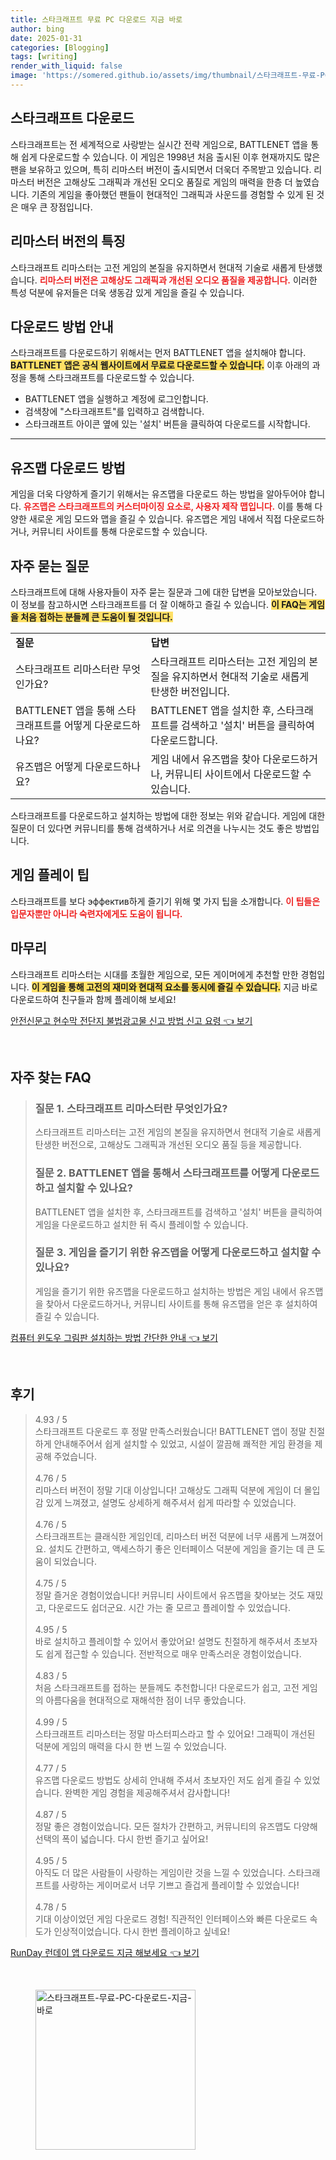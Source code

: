 ```yaml
---
title: 스타크래프트 무료 PC 다운로드 지금 바로
author: bing
date: 2025-01-31
categories: [Blogging]
tags: [writing]
render_with_liquid: false
image: 'https://somered.github.io/assets/img/thumbnail/스타크래프트-무료-PC-다운로드-지금-바로.webp'
---
```



<h2 id='스타크래프트_다운로드'>스타크래프트 다운로드</h2>

<p>스타크래프트는 전 세계적으로 사랑받는 실시간 전략 게임으로, BATTLENET 앱을 통해 쉽게 다운로드할 수 있습니다. 이 게임은 1998년 처음 출시된 이후 현재까지도 많은 팬을 보유하고 있으며, 특히 리마스터 버전이 출시되면서 더욱더 주목받고 있습니다. 리마스터 버전은 고해상도 그래픽과 개선된 오디오 품질로 게임의 매력을 한층 더 높였습니다. 기존의 게임을 좋아했던 팬들이 현대적인 그래픽과 사운드를 경험할 수 있게 된 것은 매우 큰 장점입니다.</p>

<h2 id='리마스터_버전의_특징'>리마스터 버전의 특징</h2>

<p>스타크래프트 리마스터는 고전 게임의 본질을 유지하면서 현대적 기술로 새롭게 탄생했습니다. <b><span style="color: #ee2323;">리마스터 버전은 고해상도 그래픽과 개선된 오디오 품질을 제공합니다.</span></b> 이러한 특성 덕분에 유저들은 더욱 생동감 있게 게임을 즐길 수 있습니다. </p>

<h2 id='다운로드_방법'>다운로드 방법 안내</h2>

<p>스타크래프트를 다운로드하기 위해서는 먼저 BATTLENET 앱을 설치해야 합니다. <b><span style="background-color: #ffe066;">BATTLENET 앱은 공식 웹사이트에서 무료로 다운로드할 수 있습니다.</span></b> 이후 아래의 과정을 통해 스타크래프트를 다운로드할 수 있습니다.</p>

<ul>
    <li>BATTLENET 앱을 실행하고 계정에 로그인합니다.</li>
    <li>검색창에 "스타크래프트"를 입력하고 검색합니다.</li>
    <li>스타크래프트 아이콘 옆에 있는 '설치' 버튼을 클릭하여 다운로드를 시작합니다.</li>
</ul>

<hr />

<h2 id='유즈맵_다운로드_방법'>유즈맵 다운로드 방법</h2>

<p>게임을 더욱 다양하게 즐기기 위해서는 유즈맵을 다운로드 하는 방법을 알아두어야 합니다. <b><span style="color: #ee2323;">유즈맵은 스타크래프트의 커스터마이징 요소로, 사용자 제작 맵입니다.</span></b> 이를 통해 다양한 새로운 게임 모드와 맵을 즐길 수 있습니다. 유즈맵은 게임 내에서 직접 다운로드하거나, 커뮤니티 사이트를 통해 다운로드할 수 있습니다.</p>

<h2 id='자주_묻는_질문'>자주 묻는 질문</h2>

<p>스타크래프트에 대해 사용자들이 자주 묻는 질문과 그에 대한 답변을 모아보았습니다. 이 정보를 참고하시면 스타크래프트를 더 잘 이해하고 즐길 수 있습니다. <b><span style="background-color: #ffe066;">이 FAQ는 게임을 처음 접하는 분들께 큰 도움이 될 것입니다.</span></b></p>

<table>
    <tr>
        <td><b>질문</b></td>
        <td><b>답변</b></td>
    </tr>
    <tr>
        <td>스타크래프트 리마스터란 무엇인가요?</td>
        <td>스타크래프트 리마스터는 고전 게임의 본질을 유지하면서 현대적 기술로 새롭게 탄생한 버전입니다.</td>
    </tr>
    <tr>
        <td>BATTLENET 앱을 통해 스타크래프트를 어떻게 다운로드하나요?</td>
        <td>BATTLENET 앱을 설치한 후, 스타크래프트를 검색하고 '설치' 버튼을 클릭하여 다운로드합니다.</td>
    </tr>
    <tr>
        <td>유즈맵은 어떻게 다운로드하나요?</td>
        <td>게임 내에서 유즈맵을 찾아 다운로드하거나, 커뮤니티 사이트에서 다운로드할 수 있습니다.</td>
    </tr>
</table>

<p>스타크래프트를 다운로드하고 설치하는 방법에 대한 정보는 위와 같습니다. 게임에 대한 질문이 더 있다면 커뮤니티를 통해 검색하거나 서로 의견을 나누시는 것도 좋은 방법입니다.</p>

<h2 id='게임_플레이_팁'>게임 플레이 팁</h2>

<p>스타크래프트를 보다 эффектив하게 즐기기 위해 몇 가지 팁을 소개합니다. <b><span style="color: #ee2323;">이 팁들은 입문자뿐만 아니라 숙련자에게도 도움이 됩니다.</span></b></p>

<h2 id='마무리'>마무리</h2>

<p>스타크래프트 리마스터는 시대를 초월한 게임으로, 모든 게이머에게 추천할 만한 경험입니다. <b><span style="background-color: #ffe066;">이 게임을 통해 고전의 재미와 현대적 요소를 동시에 즐길 수 있습니다.</span></b> 지금 바로 다운로드하여 친구들과 함께 플레이해 보세요!</p>


<p><a class="click-button" title="안전신문고 현수막 전단지 불법광고물 신고 방법 신고 요령" href="https://somered.github.io/posts/%EC%95%88%EC%A0%84%EC%8B%A0%EB%AC%B8%EA%B3%A0-%ED%98%84%EC%88%98%EB%A7%89-%EC%A0%84%EB%8B%A8%EC%A7%80-%EB%B6%88%EB%B2%95%EA%B4%91%EA%B3%A0%EB%AC%BC-%EC%8B%A0%EA%B3%A0-%EB%B0%A9%EB%B2%95-%EC%8B%A0%EA%B3%A0-%EC%9A%94%EB%A0%B9/" rel="dofollow">안전신문고 현수막 전단지 불법광고물 신고 방법 신고 요령 👈 보기</a></p><br>
<h2 id='자주_찾는_FAQ'>자주 찾는 FAQ</h2>
<div itemscope="" itemtype="https://schema.org/FAQPage"> 
<blockquote> 
<div itemscope="" itemprop="mainEntity" itemtype="https://schema.org/Question"> 
<h3 itemprop="name">질문 1. 스타크래프트 리마스터란 무엇인가요?</h3> 
<div itemscope="" itemprop="acceptedAnswer" itemtype="https://schema.org/Answer"> 
<span itemprop="text"> 
<p>스타크래프트 리마스터는 고전 게임의 본질을 유지하면서 현대적 기술로 새롭게 탄생한 버전으로, 고해상도 그래픽과 개선된 오디오 품질 등을 제공합니다.</p> 
</span> 
</div> 
</div> 
<div itemscope="" itemprop="mainEntity" itemtype="https://schema.org/Question"> 
<h3 itemprop="name">질문 2. BATTLENET 앱을 통해서 스타크래프트를 어떻게 다운로드하고 설치할 수 있나요?</h3> 
<div itemscope="" itemprop="acceptedAnswer" itemtype="https://schema.org/Answer"> 
<span itemprop="text"> 
<p>BATTLENET 앱을 설치한 후, 스타크래프트를 검색하고 '설치' 버튼을 클릭하여 게임을 다운로드하고 설치한 뒤 즉시 플레이할 수 있습니다.</p> 
</span> 
</div> 
</div> 
<div itemscope="" itemprop="mainEntity" itemtype="https://schema.org/Question"> 
<h3 itemprop="name">질문 3. 게임을 즐기기 위한 유즈맵을 어떻게 다운로드하고 설치할 수 있나요?</h3> 
<div itemscope="" itemprop="acceptedAnswer" itemtype="https://schema.org/Answer"> 
<span itemprop="text"> 
<p>게임을 즐기기 위한 유즈맵을 다운로드하고 설치하는 방법은 게임 내에서 유즈맵을 찾아서 다운로드하거나, 커뮤니티 사이트를 통해 유즈맵을 얻은 후 설치하여 즐길 수 있습니다.</p> 
</span> 
</div> 
</div> 
</blockquote> 
</div>
<p><a class="click-button" title="컴퓨터 윈도우 그림판 설치하는 방법 간단한 안내" href="https://somered.github.io/posts/%EC%BB%B4%ED%93%A8%ED%84%B0-%EC%9C%88%EB%8F%84%EC%9A%B0-%EA%B7%B8%EB%A6%BC%ED%8C%90-%EC%84%A4%EC%B9%98%ED%95%98%EB%8A%94-%EB%B0%A9%EB%B2%95-%EA%B0%84%EB%8B%A8%ED%95%9C-%EC%95%88%EB%82%B4/" rel="dofollow">컴퓨터 윈도우 그림판 설치하는 방법 간단한 안내 👈 보기</a></p><br>
<h2 id='후기'>후기</h2>
<div itemscope itemtype="https://schema.org/Product">
  <blockquote>
  <div itemprop="review" itemscope itemtype="https://schema.org/Review">
      <div itemprop="reviewRating" itemscope itemtype="https://schema.org/Rating"> <span itemprop="ratingValue">4.93</span> / <span itemprop="bestRating">5</span> </div>
      <span itemprop="reviewBody">스타크래프트 다운로드 후 정말 만족스러웠습니다! BATTLENET 앱이 정말 친절하게 안내해주어서 쉽게 설치할 수 있었고, 시설이 깔끔해 쾌적한 게임 환경을 제공해 주었습니다.</span>
  </div>
  <br>
  <div itemprop="review" itemscope itemtype="https://schema.org/Review">
      <div itemprop="reviewRating" itemscope itemtype="https://schema.org/Rating"> <span itemprop="ratingValue">4.76</span> / <span itemprop="bestRating">5</span> </div>
      <span itemprop="reviewBody">리마스터 버전이 정말 기대 이상입니다! 고해상도 그래픽 덕분에 게임이 더 몰입감 있게 느껴졌고, 설명도 상세하게 해주셔서 쉽게 따라할 수 있었습니다.</span>
  </div>
  <br>
  <div itemprop="review" itemscope itemtype="https://schema.org/Review">
      <div itemprop="reviewRating" itemscope itemtype="https://schema.org/Rating"> <span itemprop="ratingValue">4.76</span> / <span itemprop="bestRating">5</span> </div>
      <span itemprop="reviewBody">스타크래프트는 클래식한 게임인데, 리마스터 버전 덕분에 너무 새롭게 느껴졌어요. 설치도 간편하고, 액세스하기 좋은 인터페이스 덕분에 게임을 즐기는 데 큰 도움이 되었습니다.</span>
  </div>
  <br>
  <div itemprop="review" itemscope itemtype="https://schema.org/Review">
      <div itemprop="reviewRating" itemscope itemtype="https://schema.org/Rating"> <span itemprop="ratingValue">4.75</span> / <span itemprop="bestRating">5</span> </div>
      <span itemprop="reviewBody">정말 즐거운 경험이었습니다! 커뮤니티 사이트에서 유즈맵을 찾아보는 것도 재밌고, 다운로드도 쉽더군요. 시간 가는 줄 모르고 플레이할 수 있었습니다.</span>
  </div>
  <br>
  <div itemprop="review" itemscope itemtype="https://schema.org/Review">
      <div itemprop="reviewRating" itemscope itemtype="https://schema.org/Rating"> <span itemprop="ratingValue">4.95</span> / <span itemprop="bestRating">5</span> </div>
      <span itemprop="reviewBody">바로 설치하고 플레이할 수 있어서 좋았어요! 설명도 친절하게 해주셔서 초보자도 쉽게 접근할 수 있습니다. 전반적으로 매우 만족스러운 경험이었습니다.</span>
  </div>
  <br>
  <div itemprop="review" itemscope itemtype="https://schema.org/Review">
      <div itemprop="reviewRating" itemscope itemtype="https://schema.org/Rating"> <span itemprop="ratingValue">4.83</span> / <span itemprop="bestRating">5</span> </div>
      <span itemprop="reviewBody">처음 스타크래프트를 접하는 분들께도 추천합니다! 다운로드가 쉽고, 고전 게임의 아름다움을 현대적으로 재해석한 점이 너무 좋았습니다.</span>
  </div>
  <br>
  <div itemprop="review" itemscope itemtype="https://schema.org/Review">
      <div itemprop="reviewRating" itemscope itemtype="https://schema.org/Rating"> <span itemprop="ratingValue">4.99</span> / <span itemprop="bestRating">5</span> </div>
      <span itemprop="reviewBody">스타크래프트 리마스터는 정말 마스터피스라고 할 수 있어요! 그래픽이 개선된 덕분에 게임의 매력을 다시 한 번 느낄 수 있었습니다.</span>
  </div>
  <br>
  <div itemprop="review" itemscope itemtype="https://schema.org/Review">
      <div itemprop="reviewRating" itemscope itemtype="https://schema.org/Rating"> <span itemprop="ratingValue">4.77</span> / <span itemprop="bestRating">5</span> </div>
      <span itemprop="reviewBody">유즈맵 다운로드 방법도 상세히 안내해 주셔서 초보자인 저도 쉽게 즐길 수 있었습니다. 완벽한 게임 경험을 제공해주셔서 감사합니다!</span>
  </div>
  <br>
  <div itemprop="review" itemscope itemtype="https://schema.org/Review">
      <div itemprop="reviewRating" itemscope itemtype="https://schema.org/Rating"> <span itemprop="ratingValue">4.87</span> / <span itemprop="bestRating">5</span> </div>
      <span itemprop="reviewBody">정말 좋은 경험이었습니다. 모든 절차가 간편하고, 커뮤니티의 유즈맵도 다양해 선택의 폭이 넓습니다. 다시 한번 즐기고 싶어요!</span>
  </div>
  <br>
  <div itemprop="review" itemscope itemtype="https://schema.org/Review">
      <div itemprop="reviewRating" itemscope itemtype="https://schema.org/Rating"> <span itemprop="ratingValue">4.95</span> / <span itemprop="bestRating">5</span> </div>
      <span itemprop="reviewBody">아직도 더 많은 사람들이 사랑하는 게임이란 것을 느낄 수 있었습니다. 스타크래프트를 사랑하는 게이머로서 너무 기쁘고 즐겁게 플레이할 수 있었습니다!</span>
  </div>
  <br>
  <div itemprop="review" itemscope itemtype="https://schema.org/Review">
      <div itemprop="reviewRating" itemscope itemtype="https://schema.org/Rating"> <span itemprop="ratingValue">4.78</span> / <span itemprop="bestRating">5</span> </div>
      <span itemprop="reviewBody">기대 이상이었던 게임 다운로드 경험! 직관적인 인터페이스와 빠른 다운로드 속도가 인상적이었습니다. 다시 한번 플레이하고 싶네요!</span>
  </div>
  </blockquote>
</div>
<p><a class="click-button" title="RunDay 런데이 앱 다운로드 지금 해보세요" href="https://somered.github.io/posts/RunDay-%EB%9F%B0%EB%8D%B0%EC%9D%B4-%EC%95%B1-%EB%8B%A4%EC%9A%B4%EB%A1%9C%EB%93%9C-%EC%A7%80%EA%B8%88-%ED%95%B4%EB%B3%B4%EC%84%B8%EC%9A%94/" rel="dofollow">RunDay 런데이 앱 다운로드 지금 해보세요 👈 보기</a></p><br>
<figure class="image"><img src="https://somered.github.io/assets/img/thumbnail/스타크래프트-무료-PC-다운로드-지금-바로.webp" alt="스타크래프트-무료-PC-다운로드-지금-바로" width="256" height="256"></figure>